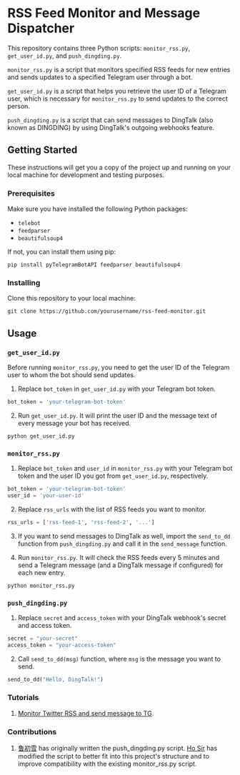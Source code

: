 # RSS Feed Monitor and Message Dispatcher

This repository contains three Python scripts: `monitor_rss.py`, `get_user_id.py`, and `push_dingding.py`. 

`monitor_rss.py` is a script that monitors specified RSS feeds for new entries and sends updates to a specified Telegram user through a bot. 

`get_user_id.py` is a script that helps you retrieve the user ID of a Telegram user, which is necessary for `monitor_rss.py` to send updates to the correct person.

`push_dingding.py` is a script that can send messages to DingTalk (also known as DINGDING) by using DingTalk's outgoing webhooks feature.

## Getting Started

These instructions will get you a copy of the project up and running on your local machine for development and testing purposes.

### Prerequisites

Make sure you have installed the following Python packages:

* `telebot`
* `feedparser`
* `beautifulsoup4`

If not, you can install them using pip:
```
pip install pyTelegramBotAPI feedparser beautifulsoup4
```

### Installing

Clone this repository to your local machine:

```
git clone https://github.com/yourusername/rss-feed-monitor.git
```

## Usage

### `get_user_id.py`

Before running `monitor_rss.py`, you need to get the user ID of the Telegram user to whom the bot should send updates. 

1. Replace `bot_token` in `get_user_id.py` with your Telegram bot token.

```python
bot_token = 'your-telegram-bot-token'
```

2. Run `get_user_id.py`. It will print the user ID and the message text of every message your bot has received. 

```bash
python get_user_id.py
```

### `monitor_rss.py`

1. Replace `bot_token` and `user_id` in `monitor_rss.py` with your Telegram bot token and the user ID you got from `get_user_id.py`, respectively.

```python
bot_token = 'your-telegram-bot-token'
user_id = 'your-user-id'
```

2. Replace `rss_urls` with the list of RSS feeds you want to monitor.

```python
rss_urls = ['rss-feed-1', 'rss-feed-2', '...']
```

3. If you want to send messages to DingTalk as well, import the `send_to_dd` function from `push_dingding.py` and call it in the `send_message` function.

4. Run `monitor_rss.py`. It will check the RSS feeds every 5 minutes and send a Telegram message (and a DingTalk message if configured) for each new entry.

```bash
python monitor_rss.py
```

### `push_dingding.py`

1. Replace `secret` and `access_token` with your DingTalk webhook's secret and access token.

```python
secret = "your-secret"
access_token = "your-access-token"
```

2. Call `send_to_dd(msg)` function, where `msg` is the message you want to send.

```python
send_to_dd("Hello, DingTalk!")
```

### Tutorials

1. [Monitor Twitter RSS and send message to TG](https://twitter.com/eth_believer_ho/status/1657035019586609153).


### Contributions

1. [鲁初雪](https://twitter.com/PNajgaGihn4ALWm) has originally written the push_dingding.py script. [Ho Sir](https://github.com/hosir-web3) has modified the script to better fit into this project's structure and to improve compatibility with the existing monitor_rss.py script.
